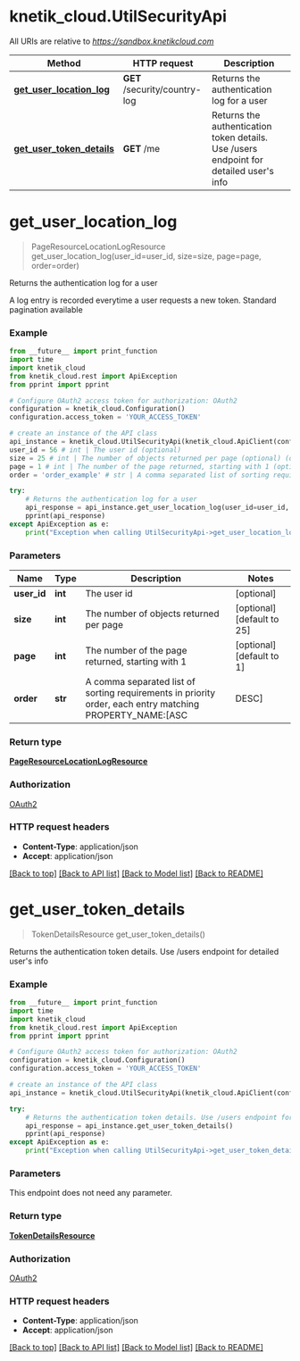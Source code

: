 # knetik_cloud.UtilSecurityApi

All URIs are relative to *https://sandbox.knetikcloud.com*

Method | HTTP request | Description
------------- | ------------- | -------------
[**get_user_location_log**](UtilSecurityApi.md#get_user_location_log) | **GET** /security/country-log | Returns the authentication log for a user
[**get_user_token_details**](UtilSecurityApi.md#get_user_token_details) | **GET** /me | Returns the authentication token details. Use /users endpoint for detailed user&#39;s info


# **get_user_location_log**
> PageResourceLocationLogResource get_user_location_log(user_id=user_id, size=size, page=page, order=order)

Returns the authentication log for a user

A log entry is recorded everytime a user requests a new token. Standard pagination available

### Example 
```python
from __future__ import print_function
import time
import knetik_cloud
from knetik_cloud.rest import ApiException
from pprint import pprint

# Configure OAuth2 access token for authorization: OAuth2
configuration = knetik_cloud.Configuration()
configuration.access_token = 'YOUR_ACCESS_TOKEN'

# create an instance of the API class
api_instance = knetik_cloud.UtilSecurityApi(knetik_cloud.ApiClient(configuration))
user_id = 56 # int | The user id (optional)
size = 25 # int | The number of objects returned per page (optional) (default to 25)
page = 1 # int | The number of the page returned, starting with 1 (optional) (default to 1)
order = 'order_example' # str | A comma separated list of sorting requirements in priority order, each entry matching PROPERTY_NAME:[ASC|DESC] (optional)

try: 
    # Returns the authentication log for a user
    api_response = api_instance.get_user_location_log(user_id=user_id, size=size, page=page, order=order)
    pprint(api_response)
except ApiException as e:
    print("Exception when calling UtilSecurityApi->get_user_location_log: %s\n" % e)
```

### Parameters

Name | Type | Description  | Notes
------------- | ------------- | ------------- | -------------
 **user_id** | **int**| The user id | [optional] 
 **size** | **int**| The number of objects returned per page | [optional] [default to 25]
 **page** | **int**| The number of the page returned, starting with 1 | [optional] [default to 1]
 **order** | **str**| A comma separated list of sorting requirements in priority order, each entry matching PROPERTY_NAME:[ASC|DESC] | [optional] 

### Return type

[**PageResourceLocationLogResource**](PageResourceLocationLogResource.md)

### Authorization

[OAuth2](../README.md#OAuth2)

### HTTP request headers

 - **Content-Type**: application/json
 - **Accept**: application/json

[[Back to top]](#) [[Back to API list]](../README.md#documentation-for-api-endpoints) [[Back to Model list]](../README.md#documentation-for-models) [[Back to README]](../README.md)

# **get_user_token_details**
> TokenDetailsResource get_user_token_details()

Returns the authentication token details. Use /users endpoint for detailed user's info

### Example 
```python
from __future__ import print_function
import time
import knetik_cloud
from knetik_cloud.rest import ApiException
from pprint import pprint

# Configure OAuth2 access token for authorization: OAuth2
configuration = knetik_cloud.Configuration()
configuration.access_token = 'YOUR_ACCESS_TOKEN'

# create an instance of the API class
api_instance = knetik_cloud.UtilSecurityApi(knetik_cloud.ApiClient(configuration))

try: 
    # Returns the authentication token details. Use /users endpoint for detailed user's info
    api_response = api_instance.get_user_token_details()
    pprint(api_response)
except ApiException as e:
    print("Exception when calling UtilSecurityApi->get_user_token_details: %s\n" % e)
```

### Parameters
This endpoint does not need any parameter.

### Return type

[**TokenDetailsResource**](TokenDetailsResource.md)

### Authorization

[OAuth2](../README.md#OAuth2)

### HTTP request headers

 - **Content-Type**: application/json
 - **Accept**: application/json

[[Back to top]](#) [[Back to API list]](../README.md#documentation-for-api-endpoints) [[Back to Model list]](../README.md#documentation-for-models) [[Back to README]](../README.md)

